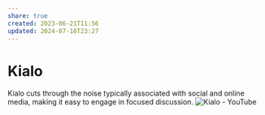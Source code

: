 ```yaml
---
share: true
created: 2023-06-21T11:56
updated: 2024-07-16T23:27
---
```

# Kialo
Kialo cuts through the noise typically associated with social and online media, making it easy to engage in focused discussion.
![Kialo - YouTube](https://youtu.be/MifNyU49_JA)
